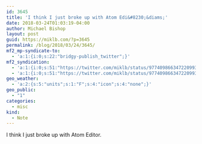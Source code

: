 ```yaml
---
id: 3645
title: 'I think I just broke up with Atom Edi&#8230;&diams;'
date: 2018-03-24T01:03:19-04:00
author: Michael Bishop
layout: post
guid: https://miklb.com/?p=3645
permalink: /blog/2018/03/24/3645/
mf2_mp-syndicate-to:
  - 'a:1:{i:0;s:22:"bridgy-publish_twitter";}'
mf2_syndication:
  - 'a:1:{i:0;s:51:"https://twitter.com/miklb/status/977409866347220993";}'
  - 'a:1:{i:0;s:51:"https://twitter.com/miklb/status/977409866347220993";}'
geo_weather:
  - 'a:2:{s:5:"units";s:1:"F";s:4:"icon";s:4:"none";}'
geo_public:
  - "1"
categories:
  - misc
kind:
  - Note
---
```

I think I just broke up with Atom Editor.